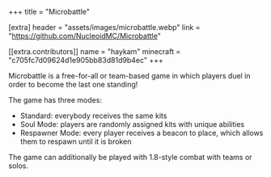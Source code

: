 +++
title = "Microbattle"

[extra]
header = "assets/images/microbattle.webp"
link = "https://github.com/NucleoidMC/Microbattle"

[[extra.contributors]]
name = "haykam"
minecraft = "c705fc7d09624d1e905bb83d81d9b4ec"
+++

Microbattle is a free-for-all or team-based game in which players duel in order to become the last one standing!

The game has three modes:
 - Standard: everybody receives the same kits
 - Soul Mode: players are randomly assigned kits with unique abilities
 - Respawner Mode: every player receives a beacon to place, which allows them to respawn until it is broken

The game can additionally be played with 1.8-style combat with teams or solos.
